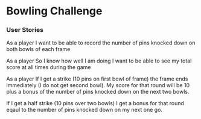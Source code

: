 
Bowling Challenge
=================

### User Stories

As a player
I want to be able to record the number of pins
knocked down on both bowls of each frame

As a player
So I know how well I am doing
I want to be able to see my total score at all times during the game

As a player
If I get a strike (10 pins on first bowl of frame) the frame ends immediately
(I do not get second bowl). My score for that round will be 10 plus a bonus of the number of pins knocked down on the next two bowls.

If I get a half strike (10 pins over two bowls) I get a bonus for that round eqaul to the number of pins knocked down on my next one go.



